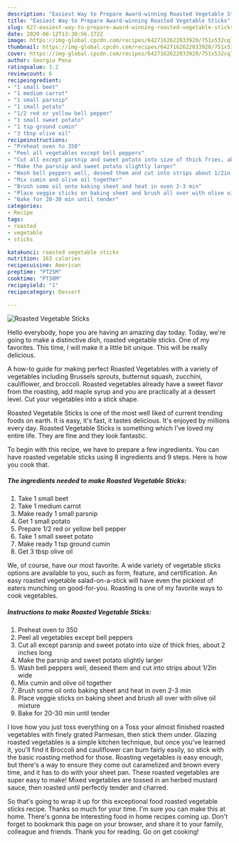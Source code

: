 ```yaml
---
description: "Easiest Way to Prepare Award-winning Roasted Vegetable Sticks"
title: "Easiest Way to Prepare Award-winning Roasted Vegetable Sticks"
slug: 627-easiest-way-to-prepare-award-winning-roasted-vegetable-sticks
date: 2020-06-12T13:30:56.172Z
image: https://img-global.cpcdn.com/recipes/6427162622033920/751x532cq70/roasted-vegetable-sticks-recipe-main-photo.jpg
thumbnail: https://img-global.cpcdn.com/recipes/6427162622033920/751x532cq70/roasted-vegetable-sticks-recipe-main-photo.jpg
cover: https://img-global.cpcdn.com/recipes/6427162622033920/751x532cq70/roasted-vegetable-sticks-recipe-main-photo.jpg
author: Georgia Pena
ratingvalue: 3.2
reviewcount: 6
recipeingredient:
- "1 small beet"
- "1 medium carrot"
- "1 small parsnip"
- "1 small potato"
- "1/2 red or yellow bell pepper"
- "1 small sweet potato"
- "1 tsp ground cumin"
- "3 tbsp olive oil"
recipeinstructions:
- "Preheat oven to 350"
- "Peel all vegetables except bell peppers"
- "Cut all except parsnip and sweet potato into size of thick fries, about 2 inches long"
- "Make the parsnip and sweet potato slightly larger"
- "Wash bell peppers well, deseed them and cut into strips about 1/2in wide"
- "Mix cumin and olive oil together"
- "Brush some oil onto baking sheet and heat in oven 2-3 min"
- "Place veggie sticks on baking sheet and brush all over with olive oil mixture"
- "Bake for 20-30 min until tender"
categories:
- Recipe
tags:
- roasted
- vegetable
- sticks

katakunci: roasted vegetable sticks 
nutrition: 163 calories
recipecuisine: American
preptime: "PT25M"
cooktime: "PT38M"
recipeyield: "1"
recipecategory: Dessert

---
```



![Roasted Vegetable Sticks](https://img-global.cpcdn.com/recipes/6427162622033920/751x532cq70/roasted-vegetable-sticks-recipe-main-photo.jpg)

Hello everybody, hope you are having an amazing day today. Today, we're going to make a distinctive dish, roasted vegetable sticks. One of my favorites. This time, I will make it a little bit unique. This will be really delicious.

A how-to guide for making perfect Roasted Vegetables with a variety of vegetables including Brussels sprouts, butternut squash, zucchini, cauliflower, and broccoli. Roasted vegetables already have a sweet flavor from the roasting, add maple syrup and you are practically at a dessert level. Cut your vegetables into a stick shape.

Roasted Vegetable Sticks is one of the most well liked of current trending foods on earth. It is easy, it's fast, it tastes delicious. It's enjoyed by millions every day. Roasted Vegetable Sticks is something which I've loved my entire life. They are fine and they look fantastic.


To begin with this recipe, we have to prepare a few ingredients. You can have roasted vegetable sticks using 8 ingredients and 9 steps. Here is how you cook that.

<!--inarticleads1-->

##### The ingredients needed to make Roasted Vegetable Sticks:

1. Take 1 small beet
1. Take 1 medium carrot
1. Make ready 1 small parsnip
1. Get 1 small potato
1. Prepare 1/2 red or yellow bell pepper
1. Take 1 small sweet potato
1. Make ready 1 tsp ground cumin
1. Get 3 tbsp olive oil


We, of course, have our most favorite. A wide variety of vegetable sticks options are available to you, such as form, feature, and certification. An easy roasted vegetable salad-on-a-stick will have even the pickiest of eaters munching on good-for-you. Roasting is one of my favorite ways to cook vegetables. 

<!--inarticleads2-->

##### Instructions to make Roasted Vegetable Sticks:

1. Preheat oven to 350
1. Peel all vegetables except bell peppers
1. Cut all except parsnip and sweet potato into size of thick fries, about 2 inches long
1. Make the parsnip and sweet potato slightly larger
1. Wash bell peppers well, deseed them and cut into strips about 1/2in wide
1. Mix cumin and olive oil together
1. Brush some oil onto baking sheet and heat in oven 2-3 min
1. Place veggie sticks on baking sheet and brush all over with olive oil mixture
1. Bake for 20-30 min until tender


I love how you just toss everything on a Toss your almost finished roasted vegetables with finely grated Parmesan, then stick them under. Glazing roasted vegetables is a simple kitchen technique, but once you&#39;ve learned it, you&#39;ll find it Broccoli and cauliflower can burn fairly easily, so stick with the basic roasting method for those. Roasting vegetables is easy enough, but there&#39;s a way to ensure they come out caramelized and brown every time, and it has to do with your sheet pan. These roasted vegetables are super easy to make! Mixed vegetables are tossed in an herbed mustard sauce, then roasted until perfectly tender and charred. 

So that's going to wrap it up for this exceptional food roasted vegetable sticks recipe. Thanks so much for your time. I'm sure you can make this at home. There's gonna be interesting food in home recipes coming up. Don't forget to bookmark this page on your browser, and share it to your family, colleague and friends. Thank you for reading. Go on get cooking!
